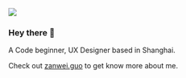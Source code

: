![](https://komarev.com/ghpvc/?username=zanwei)


### Hey there 👋 

A Code beginner, UX Designer based in Shanghai.

Check out [zanwei.guo](https://zanweiguo.com) to get know more about me.



<!--
**zanwei/zanwei** is a ✨ _special_ ✨ repository because its `README.md` (this file) appears on your GitHub profile.
